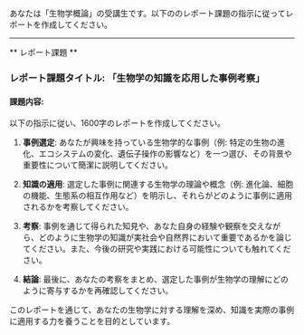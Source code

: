 あなたは「生物学概論」の受講生です。以下ののレポート課題の指示に従ってレポートを作成してください。

---------------------------------------
** レポート課題 **

### レポート課題タイトル: 「生物学の知識を応用した事例考察」

#### 課題内容:
以下の指示に従い、1600字のレポートを作成してください。

1. **事例選定**: あなたが興味を持っている生物学的な事例（例: 特定の生物の進化、エコシステムの変化、遺伝子操作の影響など）を一つ選び、その背景や重要性について簡潔に説明してください。

2. **知識の適用**: 選定した事例に関連する生物学の理論や概念（例: 進化論、細胞の機能、生態系の相互作用など）を明示し、それらがどのように事例に適用されるかを考察してください。

3. **考察**: 事例を通じて得られた知見や、あなた自身の経験や観察を交えながら、どのように生物学の知識が実社会や自然界において重要であるかを論じてください。また、今後の研究や実践における可能性についても触れてください。

4. **結論**: 最後に、あなたの考察をまとめ、選定した事例が生物学の理解にどのように寄与するかを再確認してください。

このレポートを通じて、あなたの生物学に対する理解を深め、知識を実際の事例に適用する力を養うことを目的としています。
